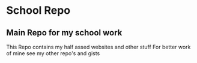# School Repo
## Main Repo for my school work
This Repo contains my half assed websites and other stuff
For better work of mine see my other repo's and gists
